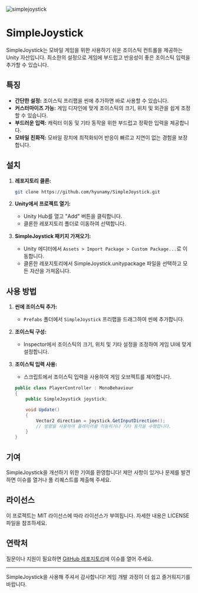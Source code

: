 
![simplejoystick](https://github.com/hyunamy/SimpleJoystick/assets/16355956/8d566ef7-7f3f-4f04-9908-d598a5b9f264)

# SimpleJoystick

SimpleJoystick는 모바일 게임을 위한 사용하기 쉬운 조이스틱 컨트롤을 제공하는 Unity 자산입니다. 최소한의 설정으로 게임에 부드럽고 반응성이 좋은 조이스틱 입력을 추가할 수 있습니다.

## 특징
- **간단한 설정:** 조이스틱 프리팹을 씬에 추가하면 바로 사용할 수 있습니다.
- **커스터마이즈 가능:** 게임 디자인에 맞게 조이스틱의 크기, 위치 및 외관을 쉽게 조정할 수 있습니다.
- **부드러운 입력:** 캐릭터 이동 및 기타 동작을 위한 부드럽고 정확한 입력을 제공합니다.
- **모바일 친화적:** 모바일 장치에 최적화되어 반응이 빠르고 지연이 없는 경험을 보장합니다.

## 설치
1. **레포지토리 클론:**
    ```bash
    git clone https://github.com/hyunamy/SimpleJoystick.git
    ```
2. **Unity에서 프로젝트 열기:**
    - Unity Hub를 열고 "Add" 버튼을 클릭합니다.
    - 클론한 레포지토리 폴더로 이동하여 선택합니다.

3. **SimpleJoystick 패키지 가져오기:**
    - Unity 에디터에서 `Assets > Import Package > Custom Package...`로 이동합니다.
    - 클론한 레포지토리에서 SimpleJoystick.unitypackage 파일을 선택하고 모든 자산을 가져옵니다.

## 사용 방법
1. **씬에 조이스틱 추가:**
    - `Prefabs` 폴더에서 `SimpleJoystick` 프리팹을 드래그하여 씬에 추가합니다.

2. **조이스틱 구성:**
    - Inspector에서 조이스틱의 크기, 위치 및 기타 설정을 조정하여 게임 UI에 맞게 설정합니다.

3. **조이스틱 입력 사용:**
    - 스크립트에서 조이스틱 입력을 사용하여 게임 오브젝트를 제어합니다.
    ```csharp
    public class PlayerController : MonoBehaviour
    {
        public SimpleJoystick joystick;

        void Update()
        {
            Vector2 direction = joystick.GetInputDirection();
            // 방향을 사용하여 플레이어를 이동하거나 기타 동작을 수행합니다.
        }
    }
    ```

## 기여
SimpleJoystick을 개선하기 위한 기여를 환영합니다! 제안 사항이 있거나 문제를 발견하면 이슈를 열거나 풀 리퀘스트를 제출해 주세요.

## 라이선스
이 프로젝트는 MIT 라이선스에 따라 라이선스가 부여됩니다. 자세한 내용은 LICENSE 파일을 참조하세요.

## 연락처
질문이나 지원이 필요하면 [GitHub 레포지토리](https://github.com/hyunamy/SimpleJoystick)에 이슈를 열어 주세요.

---

SimpleJoystick을 사용해 주셔서 감사합니다! 게임 개발 과정이 더 쉽고 즐거워지기를 바랍니다.
